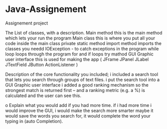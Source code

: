 # Java-Assignement
Assignement project

The List of classes, with a description.
Main method this is the main method which lets your run the program
Main class this is where you put all your code inside the main class
private static method
import method imports the classes you needd
IOException - to catch exceptions in the program
while loop loops through the program
for and if loops
try mathod
GUI Graphic user interface this is used for making the app
(
JFrame 
JPanel
JLabel
JTextField
JButton
ActionListener
)

Description of the core functionality you included;
i included a search tool that lets you search through groups of text files.
i put the search tool into a GUI Graphic user interface
i added a good ranking mechanism so the strongest match is returned first – and a ranking
metric (e.g. a %) is calculated and the user can see this.

o Explain what you would add if you had more time.
if i had more time i would improve the GUI,
i would make the search more smarter maybe it would save 
the words you search for,
it would complete the word your typing in (auto Completion).
